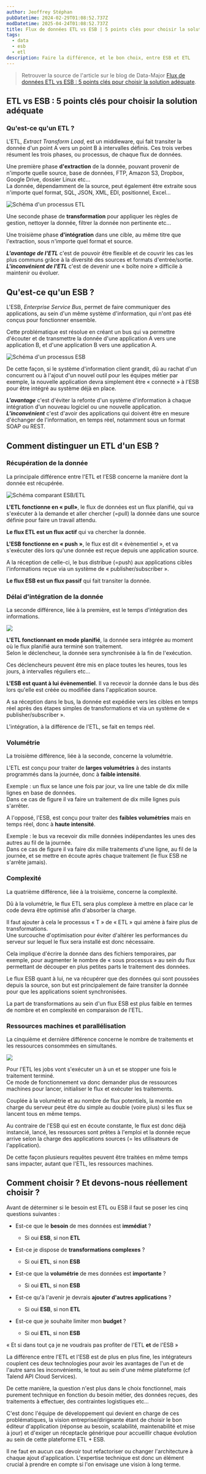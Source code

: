 ```yaml
---
author: Jeoffrey Stéphan
pubDatetime: 2024-02-29T01:08:52.737Z
modDatetime: 2025-04-24T01:08:52.737Z
title: Flux de données ETL vs ESB | 5 points clés pour choisir la solution adéquate
tags:
  - data
  - esb
  - etl
description: Faire la différence, et le bon choix, entre ESB et ETL
---
```

> Retrouver la source de l'article sur le blog de Data-Major [Flux de données ETL vs ESB : 5 points clés pour choisir la solution adéquate](https://www.data-major.com/fr/etl-esb-comment-choisir/).

## ETL vs ESB : 5 points clés pour choisir la solution adéquate

### Qu'est-ce qu'un ETL ?

L'ETL, _Extract Transform Load_, est un middleware, qui fait transiter la donnée d'un point A vers un point B à intervalles définis. Ces trois verbes résument les trois phases, ou processus, de chaque flux de données.

Une première phase **d'extraction** de la donnée, pouvant provenir de n'importe quelle source, base de données, FTP, Amazon S3, Dropbox, Google Drive, dossier Linux etc...  
La donnée, dépendamment de la source, peut également être extraite sous n'importe quel format, SQL, JSON, XML, EDI, positionnel, Excel...

![Schéma d'un processus ETL](https://www.data-major.com/wp-content/uploads/2024/04/Capture-decran-2024-04-18-121858.png)

Une seconde phase de **transformation** pour appliquer les règles de gestion, nettoyer la donnée, filtrer la donnée non pertinente etc...

Une troisième phase **d'intégration** dans une cible, au même titre que l'extraction, sous n'importe quel format et source.

**_L'avantage de l'ETL_** c'est de pouvoir être flexible et de couvrir les cas les plus communs grâce à la diversité des sources et formats d'entrée/sortie.  
**_L'inconvénient de l'ETL_** c'est de devenir une « boîte noire » difficile à maintenir ou évoluer.

## Qu'est-ce qu'un ESB ?

L'ESB, _Enterprise Service Bus_, permet de faire communiquer des applications, au sein d'un même système d'information, qui n'ont pas été conçus pour fonctionner ensemble.

Cette problématique est résolue en créant un bus qui va permettre d'écouter et de transmettre la donnée d'une application A vers une application B, et d'une application B vers une application A.

![Schéma d'un processus ESB](https://www.data-major.com/wp-content/uploads/2024/04/Capture-decran-2024-04-18-122021.png)

De cette façon, si le système d'information client grandit, dû au rachat d'un concurrent ou à l'ajout d'un nouvel outil pour les équipes métier par exemple, la nouvelle application devra simplement être « connecté » à l'ESB pour être intégré au système déjà en place.

**_L'avantage_** c'est d'éviter la refonte d'un système d'information à chaque intégration d'un nouveau logiciel ou une nouvelle application.  
**_L'inconvénient_** c'est d'avoir des applications qui doivent être en mesure d'échanger de l'information, en temps réel, notamment sous un format SOAP ou REST.

## Comment distinguer un ETL d'un ESB ?

### Récupération de la donnée

La principale différence entre l'ETL et l'ESB concerne la manière dont la donnée est récupérée.

![Schéma comparant ESB/ETL](https://www.data-major.com/wp-content/uploads/2024/04/Capture-decran-2024-04-18-122222-1.png)

**L'ETL fonctionne en « pull»**, le flux de données est un flux planifié, qui va s'exécuter à la demande et aller chercher (=pull) la donnée dans une source définie pour faire un travail attendu.

**Le flux ETL est un flux actif** qui va chercher la donnée.

**L'ESB fonctionne en « push »**, le flux est dit « évènementiel », et va s'exécuter dès lors qu'une donnée est reçue depuis une application source.

A la réception de celle-ci, le bus distribue (=push) aux applications cibles l'informations reçue via un système de « publisher/subscriber ».

**Le flux ESB est un flux passif** qui fait transiter la donnée.

### Délai d'intégration de la donnée

La seconde différence, liée à la première, est le temps d'intégration des informations.

![](https://www.data-major.com/wp-content/uploads/2024/04/Capture-decran-2024-04-18-122543.png)

**L'ETL fonctionnant en mode planifié**, la donnée sera intégrée au moment où le flux planifié aura terminé son traitement.  
Selon le déclencheur, la donnée sera synchronisée à la fin de l'exécution.

Ces déclencheurs peuvent être mis en place toutes les heures, tous les jours, à intervalles réguliers etc...

**L'ESB est quant à lui évènementiel**. Il va recevoir la donnée dans le bus dès lors qu'elle est créée ou modifiée dans l'application source.

A sa réception dans le bus, la donnée est expédiée vers les cibles en temps réel après des étapes simples de transformations et via un système de « publisher/subscriber ».

L'intégration, à la différence de l'ETL, se fait en temps réel.

### Volumétrie

La troisième différence, liée à la seconde, concerne la volumétrie.

L'ETL est conçu pour traiter de **larges volumétries** à des instants programmés dans la journée, donc à **faible intensité**.

Exemple : un flux se lance une fois par jour, va lire une table de dix mille lignes en base de données.  
Dans ce cas de figure il va faire un traitement de dix mille lignes puis s'arrêter.

A l'opposé, l'ESB, est conçu pour traiter des **faibles volumétries** mais en temps réel, donc à **haute intensité**.

Exemple : le bus va recevoir dix mille données indépendantes les unes des autres au fil de la journée.  
Dans ce cas de figure il va faire dix mille traitements d'une ligne, au fil de la journée, et se mettre en écoute après chaque traitement (le flux ESB ne s'arrête jamais).

### Complexité

La quatrième différence, liée à la troisième, concerne la complexité.

Dû à la volumétrie, le flux ETL sera plus complexe à mettre en place car le code devra être optimisé afin d'absorber la charge.

Il faut ajouter à cela le processus « T » de « ETL » qui amène à faire plus de transformations.  
Une surcouche d'optimisation pour éviter d'altérer les performances du serveur sur lequel le flux sera installé est donc nécessaire.

Cela implique d'écrire la donnée dans des fichiers temporaires, par exemple, pour augmenter le nombre de « sous processus » au sein du flux permettant de découper en plus petites parts le traitement des données.

Le flux ESB quant à lui, ne va récupérer que des données qui sont poussées depuis la source, son but est principalement de faire transiter la donnée pour que les applications soient synchronisées.

La part de transformations au sein d'un flux ESB est plus faible en termes de nombre et en complexité en comparaison de l'ETL.

### Ressources machines et parallélisation

La cinquième et dernière différence concerne le nombre de traitements et les ressources consommées en simultanés.

![](https://www.data-major.com/wp-content/uploads/2024/04/Capture-decran-2024-04-18-122645.png)

Pour l'ETL les jobs vont s'exécuter un à un et se stopper une fois le traitement terminé.  
Ce mode de fonctionnement va donc demander plus de ressources machines pour lancer, initialiser le flux et exécuter les traitements.

Couplée à la volumétrie et au nombre de flux potentiels, la montée en charge du serveur peut être du simple au double (voire plus) si les flux se lancent tous en même temps.

Au contraire de l'ESB qui est en écoute constante, le flux est donc déjà instancié, lancé, les ressources sont prêtes à l'emploi et la donnée reçue arrive selon la charge des applications sources (= les utilisateurs de l'application).

De cette façon plusieurs requêtes peuvent être traitées en même temps sans impacter, autant que l'ETL, les ressources machines.

## Comment choisir ? Et devons-nous réellement choisir ?

Avant de déterminer si le besoin est ETL ou ESB il faut se poser les cinq questions suivantes :

- Est-ce que le **besoin** de mes données est **immédiat** ?

  - Si oui **ESB**, si non **ETL**
  
- Est-ce je dispose de **transformations complexes** ?

  - Si oui **ETL**, si non **ESB**

- Est-ce que la **volumétrie** de mes données est **importante** ?

  - Si oui **ETL**, si non **ESB**

- Est-ce qu'à l'avenir je devrais **ajouter d'autres applications** ?

  - Si oui **ESB**, si non **ETL**
  
- Est-ce que je souhaite limiter mon **budget** ?

  - Si oui **ETL**, si non **ESB**

« Et si dans tout ça je ne voudrais pas profiter de l'ETL **et** de l'ESB »

La différence entre l'ETL et l'ESB est de plus en plus fine, les intégrateurs couplent ces deux technologies pour avoir les avantages de l'un et de l'autre sans les inconvénients, le tout au sein d'une même plateforme (cf Talend API Cloud Services).

De cette manière, la question n'est plus dans le choix fonctionnel, mais purement technique en fonction du besoin métier, des données reçues, des traitements à effectuer, des contraintes logistiques etc...

C'est donc l'équipe de développement qui devient en charge de ces problématiques, la vision entreprise/dirigeante étant de choisir le bon éditeur d'application (réponse au besoin, scalabilité, maintenabilité et mise à jour) et d'exiger un réceptacle générique pour accueillir chaque évolution au sein de cette plateforme ETL + ESB.

Il ne faut en aucun cas devoir tout refactoriser ou changer l'architecture à chaque ajout d'application. L'expertise technique est donc un élément crucial à prendre en compte si l'on envisage une vision à long terme.
